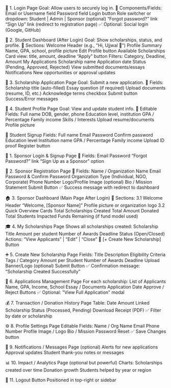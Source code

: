 🎯 1. Login Page
Goal: Allow users to securely log in.
🔹 Components/Fields:
Email or Username field
Password field
Login button
Role switcher or dropdown: Student | Admin | Sponsor (optional)
“Forgot password?” link
“Sign Up” link (redirect to registration page)
✅ Optional:
Social login (Google, GitHub) 

🎯 2. Student Dashboard (After Login)
Goal: Show scholarships, status, and profile.
🔹 Sections:
Welcome Header (e.g., "Hi, Ujjwal 👋")
Profile Summary
Name, GPA, school, profile picture
Edit Profile button
Available Scholarships
Card view: title, amount, deadline
“Apply” button
Filters: Category, Deadline, Amount
My Applications
Scholarship name
Application date
Status (Pending, Approved, Rejected)
View submitted documents/essays
Notifications
New opportunities or approval updates

🎯 3. Scholarship Application Page
Goal: Submit a new application.
🔹 Fields:
Scholarship title (auto-filled)
Essay question (if required)
Upload documents (resume, ID, etc.)
Acknowledge terms checkbox
Submit button
Success/Error messages

🎯 4. Student Profile Page
Goal: View and update student info.
🔹 Editable Fields:
Full name
DOB, gender, phone
Education level, institution
GPA / Percentage
Family income
Skills / Interests
Upload resume/documents
Profile picture

🔹 Student Signup Fields:
Full name
Email
Password
Confirm password
Education level
Institution name
GPA / Percentage
Family income
Upload ID proof
Register button

🔐 1. Sponsor Login & Signup Page
🔸 Fields:
Email
Password
“Forgot Password?” link
“Sign Up as a Sponsor” option

📝 2. Sponsor Registration Page
🔸 Fields:
Name / Organization Name
Email
Password & Confirm Password
Organization Type (Individual, NGO, Corporate)
Phone Number
Logo/Profile Image (optional)
Bio / Mission Statement
Submit Button
✅ Success message with redirect to dashboard

🏠 3. Sponsor Dashboard (Main Page After Login)
🔹 Sections:
3.1 Welcome Header
“Welcome, [Sponsor Name]”
Profile picture or organization logo
3.2 Quick Overview Cards
Total Scholarships Created
Total Amount Donated
Total Students Impacted
Funds Remaining (if fund model used)

🎓 4. My Scholarships Page
Shows all scholarships created:
Scholarship Title
Amount per student
Number of Awards
Deadline
Status (Open/Closed)
Actions: “View Applicants” | “Edit” | “Close”
🔘 [+ Create New Scholarship] Button

➕ 5. Create New Scholarship Page
Fields:
Title
Description
Eligibility Criteria
Tags / Category
Amount per Student
Number of Awards
Deadline
Upload Banner/Logo (optional)
Submit Button
✅ Confirmation message: “Scholarship Created Successfully”

📄 6. Applications Management Page
For each scholarship:
List of Applicants
Name, GPA, Income, School
Essay / Documents
Application Date
Approve / Reject Buttons
✅ Optional: "View Full Application" modal

💰 7. Transaction / Donation History Page
Table:
Date
Amount
Linked Scholarship
Status (Processed, Pending)
Download Receipt (PDF)
✅ Filter by date or scholarship

⚙️ 8. Profile Settings Page
Editable Fields:
Name / Org Name
Email
Phone Number
Profile Image / Logo
Bio / Mission
Password Reset
✅ Save Changes button

🔔 9. Notifications / Messages Page (optional)
Alerts for new applications
Approval updates
Student thank-you notes or messages

📊 10. Impact / Analytics Page (optional but powerful)
Charts:
Scholarships created over time
Donation growth
Students helped by year or region

🧾 11. Logout Button
Positioned in top-right or sidebar

